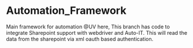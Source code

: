 # Automation_Framework
Main framework for automation
@UV here, This branch has code to integrate Sharepoint support with webdriver and Auto-IT.
This will read the data from the sharepoint via xml oauth based authentication.

